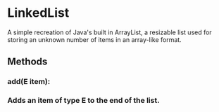 # LinkedList

A simple recreation of Java's built in ArrayList, a resizable list used for storing an unknown number of items in an array-like format. 

## Methods

### add(E item):
  ### Adds an item of type E to the end of the list.

